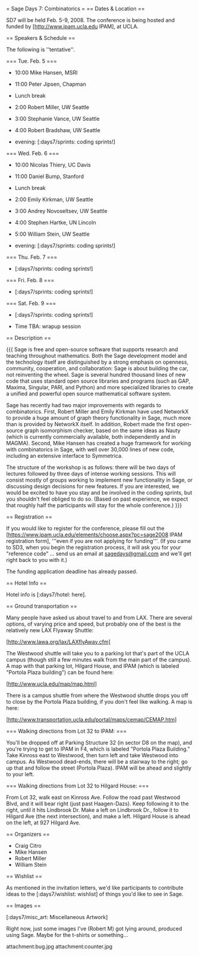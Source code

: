 = Sage Days 7: Combinatorics =
== Dates & Location ==

SD7 will be held Feb. 5-9, 2008. The conference is being hosted and funded by [http://www.ipam.ucla.edu IPAM], at UCLA.

== Speakers & Schedule ==

The following is ''tentative''.

=== Tue. Feb. 5 ===

 * 10:00 Mike Hansen, MSRI

 * 11:00 Peter Jipsen, Chapman

 * Lunch break

 * 2:00 Robert Miller, UW Seattle

 * 3:00 Stephanie Vance, UW Seattle

 * 4:00 Robert Bradshaw, UW Seattle

 * evening: [:days7/sprints: coding sprints!]

=== Wed. Feb. 6 ===

 * 10:00 Nicolas Thiery, UC Davis

 * 11:00 Daniel Bump, Stanford

 * Lunch break

 * 2:00 Emily Kirkman, UW Seattle

 * 3:00 Andrey Novoseltsev, UW Seattle

 * 4:00 Stephen Hartke, UN Lincoln

 * 5:00 William Stein, UW Seattle

 * evening: [:days7/sprints: coding sprints!]

=== Thu. Feb. 7 ===

 * [:days7/sprints: coding sprints!]

=== Fri. Feb. 8 ===

 * [:days7/sprints: coding sprints!]

=== Sat. Feb. 9 ===

 * [:days7/sprints: coding sprints!]

 * Time TBA: wrapup session

== Description ==

{{{
Sage is free and open-source software that supports research and teaching throughout mathematics. Both the Sage development model and the technology itself are distinguished by a strong emphasis on openness, community, cooperation, and collaboration: Sage is about building the car, not reinventing the wheel. Sage is several hundred thousand lines of new code that uses standard open source libraries and programs (such as GAP, Maxima, Singular, PARI, and Python) and more specialized libraries to create a unified and powerful open source mathematical software system.

Sage has recently had two major improvements with regards to combinatorics. First, Robert Miller and Emily Kirkman have used NetworkX to provide a huge amount of graph theory functionality in Sage, much more than is provided by NetworkX itself. In addition, Robert made the first open-source graph isomorphism checker, based on the same ideas as Nauty (which is currently commercially available, both independently and in MAGMA). Second, Mike Hansen has created a huge framework for working with combinatorics in Sage, with well over 30,000 lines of new code, including an extensive interface to Symmetrica.

The structure of the workshop is as follows: there will be two days of lectures followed by three days of intense working sessions. This will consist mostly of groups working to implement new functionality in Sage, or discussing design decisions for new features. If you are interested, we would be excited to have you stay and be involved in the coding sprints, but you shouldn't feel obliged to do so. (Based on past experience, we expect that roughly half the participants will stay for the whole conference.)
}}}

== Registration ==


If you would like to register for the conference, please fill out the [https://www.ipam.ucla.edu/elements/choose.aspx?pc=sage2008 IPAM registration form], '''even if you are not applying for funding'''. (If you came to SD3, when you begin the registration process, it will ask you for your "reference code" ... send us an email at sagedays@gmail.com and we'll get right back to you with it.)

The funding application deadline has already passed.

== Hotel Info ==

Hotel info is [:days7/hotel: here].

== Ground transportation ==

Many people have asked us about travel to and from LAX. There are several options, of varying price and speed, but probably one of the best is the relatively new LAX Flyaway Shuttle:

[http://www.lawa.org/lax/LAXflyAway.cfm]

The Westwood shuttle will take you to a parking lot that's part of the UCLA campus (though still a few minutes walk from the main part of the campus). A map with that parking lot, Hilgard House, and IPAM (which is labeled "Portola Plaza building") can be found here:

[http://www.ucla.edu/map/map.html]

There is a campus shuttle from where the Westwood shuttle drops you off to close by the Portola Plaza building, if you don't feel like walking. A map is here:

[http://www.transportation.ucla.edu/portal/maps/cemap/CEMAP.htm]

=== Walking directions from Lot 32 to IPAM: ===

You'll be dropped off at Parking Structure 32 (in sector D8 on the map), and you're trying to get to IPAM in F4, which is labeled "Portola Plaza Building." Take Kinross east to Westwood, then turn left and take Westwood into campus. As Westwood dead-ends, there will be a stairway to the right; go up that and follow the street (Portola Plaza). IPAM will be ahead and slightly to your left.

=== Walking directions from Lot 32 to Hilgard House: ===

From Lot 32, walk east on Kinross Ave. Follow the road past Westwood Blvd, and it will bear right (just past Haagen-Dazs). Keep following it to the right, until it hits Lindbrook Dr. Make a left on Lindbrook Dr., follow it to Hilgard Ave (the next intersection), and make a left. Hilgard House is ahead on the left, at 927 Hilgard Ave. 

== Organizers ==

 * Craig Citro 
 * Mike Hansen 
 * Robert Miller 
 * William Stein

== Wishlist ==

As mentioned in the invitation letters, we'd like participants to contribute ideas to the [:days7/wishlist: wishlist] of  things you'd like to see in Sage.

== Images ==

[:days7/misc_art: Miscellaneous Artwork]

Right now, just some images I've (Robert M) got lying around, produced using Sage. Maybe for the t-shirts or something...

attachment:bug.jpg
attachment:counter.jpg
